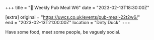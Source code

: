 +++
title = "🍔 Weekly Pub Meal W6"
date = "2023-02-13T18:30:00Z"

[extra]
original = "https://uwcs.co.uk/events/pub-meal-22t2w6/"    
end = "2023-02-13T21:00:00Z"
location = "Dirty Duck"
+++

Have some food, meet some people, be vaguely social.
